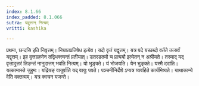 ```yaml
---
index: 8.1.66
index_padded: 8.1.066
sutra: यद्वृत्तान् नित्यम्
vritti: kashika

---
```

प्रथमा, छन्दसि इति निवृत्तम्। निघातप्रतिषेध इत्येव। यदो वृत्तं यद्वृत्तम्। यत्र पदे यच्छब्दो वर्तते तत्सर्वं यद्वृत्तम्। इह वृत्तग्रहणेन तद्विभक्त्यन्तं प्रतीयात्। डतरडतमौ च प्रत्ययौ इत्येतन् न अश्रीयते। तस्माद् यद् वृत्तादुत्तरं तिङन्तं नानुदात्तम् भवति नित्यम्। यो भुङ्क्ते। यं भोजयति। येन भुङ्क्ते। यस्मै ददाति। यत्कामास्ते जुहुमः। यद्रियङ् वायुर्वाति यद् वायुः पवते। पञ्चमीनिर्देशे ऽप्यत्र व्यवहिते कार्यमिष्यते। याथाकाम्ये वेति वक्तव्यम्। यत्र क्वचन यजन्ते।